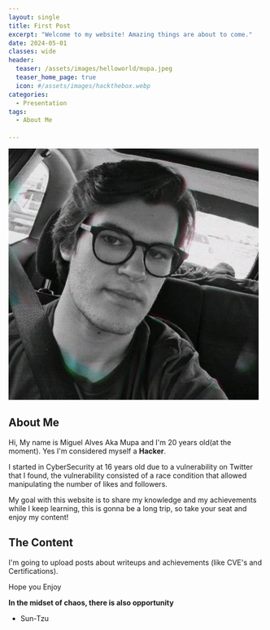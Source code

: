 ```yaml
---
layout: single
title: First Post
excerpt: "Welcome to my website! Amazing things are about to come."
date: 2024-05-01
classes: wide
header:
  teaser: /assets/images/helloworld/mupa.jpeg
  teaser_home_page: true
  icon: #/assets/images/hackthebox.webp
categories:
  - Presentation
tags:
  - About Me
  
---
```

![](/assets/images/helloworld/mupa.jpeg)

## About Me

Hi, My name is Miguel Alves Aka Mupa and I'm 20 years old(at the moment). Yes I'm considered myself a <strong>Hacker</strong>.<br />

I started in CyberSecurity at 16 years old due to a vulnerability on Twitter that I found, the vulnerability consisted of a race condition that allowed manipulating the number of likes and followers.<br />

My goal with this website is to share my knowledge and my achievements while I keep learning, this is gonna be a long trip, so take your seat and enjoy my content!

## The Content

I'm going to upload posts about writeups and achievements (like CVE's and Certifications).

Hope you Enjoy

<strong>In the midset of chaos, there is also opportunity</strong>

- Sun-Tzu

